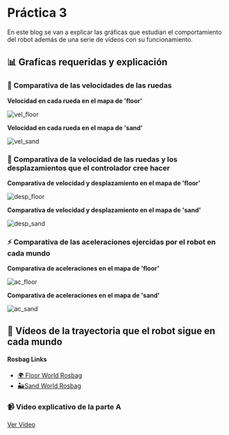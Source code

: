 # Práctica 3

En este blog se van a explicar las gráficas que estudian el comportamiento del robot además de una serie de vídeos con su funcionamiento.

## 📊 Graficas requeridas y explicación

### 🚀 Comparativa de las velocidades de las ruedas

**Velocidad en cada rueda en el mapa de 'floor'**

![vel_floor](https://github.com/srobledo2021/practica3_modelado/assets/113594786/c0bbadf5-c70d-4aa3-b120-a2500d01696f)

**Velocidad en cada rueda en el mapa de 'sand'**

![vel_sand](https://github.com/srobledo2021/practica3_modelado/assets/113594786/3866a27e-fd89-4b08-b3e7-a676b5323998)

### 🔄 Comparativa de la velocidad de las ruedas y los desplazamientos que el controlador cree hacer

**Comparativa de velocidad y desplazamiento en el mapa de 'floor'**

![desp_floor](https://github.com/srobledo2021/practica3_modelado/assets/113594786/b652fd36-9e2f-4d04-9c40-9e467c01466a)

**Comparativa de velocidad y desplazamiento en el mapa de 'sand'**

![desp_sand](https://github.com/srobledo2021/practica3_modelado/assets/113594786/a3588bcf-bfe4-470f-884a-51951f182e9e)

### ⚡ Comparativa de las aceleraciones ejercidas por el robot en cada mundo

**Comparativa de aceleraciones en el mapa de 'floor'**

![ac_floor](https://github.com/srobledo2021/practica3_modelado/assets/113594786/0316755c-dde8-43a4-b304-61eaec1d0bd1)

**Comparativa de aceleraciones en el mapa de 'sand'**

![ac_sand](https://github.com/srobledo2021/practica3_modelado/assets/113594786/c976ee80-9ff4-4b96-a70d-42b6acbb5c51)


## 🎥 Vídeos de la trayectoria que el robot sigue en cada mundo

#### Rosbag Links

- [🌍 Floor World Rosbag](rosbag_files/kitt_rosbag_floor)
- [🏜️Sand World Rosbag](rosbag_files/kitt_rosbag_sand)

### 📹 Video explicativo de la parte A

[Ver Vídeo](https://www.youtube.com/)
